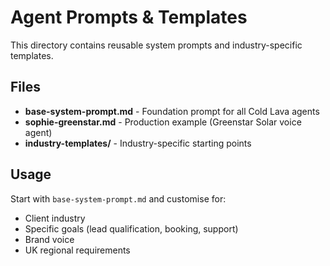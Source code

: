 # Agent Prompts & Templates

This directory contains reusable system prompts and industry-specific templates.

## Files

- **base-system-prompt.md** - Foundation prompt for all Cold Lava agents
- **sophie-greenstar.md** - Production example (Greenstar Solar voice agent)
- **industry-templates/** - Industry-specific starting points

## Usage

Start with `base-system-prompt.md` and customise for:
- Client industry
- Specific goals (lead qualification, booking, support)
- Brand voice
- UK regional requirements
